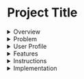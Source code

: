 # Project Title

<details>

<summary>Overview</summary>
## Overview

My app will be a brand website to help a local wine importer to shine. Hopefully having his own website that showcases the products that he imports and the producers he works with. I want to include a find Us page that gives the user a list of restaurant were the importer's products are available. Hopefully my app will help him make more sale and in the futur I would like to create an inventory app for importers too! (This is for another time)

</details>

<details>
<summary>Problem</summary>
### Problem

I personnaly think that in the world we live in, in 2024 and in a really dynamic and fast-paced city like Montreal, if you have a brand or side business and you don't have a good branding like an instagram page, functional website, your logo, to name a few, to highlight your products, it's really hard to grow and not be outshined by other similar businesses.

I think their will always be a need for a e-commerce plateform, especially user friendly one that are afforfable and if I can recreate even 10-15% of that for my capstone I would be really pleased. My goal is to keep working on it way after the bootcamp to make it way more complex.

</details>

<details>
<summary>User Profile</summary>
### User Profile

The users would use this website to read about my friend's imported wines, learn about wine production and be able to discover the great humans behind the wine bottle they shop for.

</details>
<details>
<summary>Features</summary>
### Features

-The Home Page displays 6 bottles in the new arrivals section no matter how many bottles are in the database. I did it using a splice method to only display the first 6 available. Later on, this will also be sort by dates of newest wines. For the moment they all have the same date of creation. On top of it, I added a carousel that scroll these bottles horizontally on mobile view.

-See what just came in on the main page, when the user hovers over the bottle it lets them see the name of the wine with a fun color transition.

-The user will be able to read about wine producers and their creations carried by the importers.

-There's a live map that displays where Grand Ordinaire wines can be found in Montreal and its surroundings. This map is found in the Find us page. The map view is only available on tablet view and up. For mobile you can click on the address and it will redirect you to google maps' website with the right restaurant address and informations for navigation.

- Read about the company's mission and who's the team behind.

- You can find a downloadable PDF of the Grand Ordinaire's available products on the listing page.

</details>
<details>
<summary>Instructions</summary>
### Instructions

1A.You can visit my repository live on this website : "https://develop--dynamic-crepe-c3c437.netlify.app/"

1B. You must download a zip file from main, open it in VScode and npm i or npm install all dependencies.

2. I use three environment variables, two of which are not ment to be shared publicly. If you were to install my app on your own VSCODE, you should know that the google map part won't be functional since I won't be sharing my api key of course! But if you were to have an existing account with google maps api you can create a new map to have the map style code.
   REACT_APP_GOOGLE_MAPS_KEY=Your_Own_KEY
   REACT_APP_GOOGLE_MAPS_STYLE=Your_Own_Map_Style
   REACT_APP_BASE_URL=http://localhost:8080/

   -The third environement variable is used if you intend to run my back end on your computer as well. You can find my back end repository here : "https://github.com/veronique1415/GO-Backend".

3.Run npm start in the your terminal.

</details>
<details>
<summary>Implementation</summary>
## Implementation

<details>
<summary>Tech Stack</summary>
### Tech Stack

Here's a list of tech I used to make this app:

-React
-React-router-dom
-Axios
-MySQL
-Sass
-Express

</details>
<details>
<summary>APIs</summary>
### APIs

I used google Maps embeded map to show users where they can find the importer's bottle of wine in Montreal. Each marker will show a restaurant or store's name and address.

I use my own API as well. You can find my back-end repository here : "https://github.com/veronique1415/GO-Backend"

</details>
<details>
<summary>Sitemap</summary>
### Sitemap

- The HomePage showcases new arrivals and a hero picture.

- About section that gives you a description of their mission with this company + a brief presentation of the team behind it.

- Find us section that show the user where their products can be found in Quebec

- Producers section that give a description of who's being the production of every single bottle of wine and where they are from and which wine does the importer carry from them at the moment.

- Products section ordered by wine type (color probably) with a description from each bottle.

- A listing section that will show a uploaded PDF with up to date stock that restaurant or an individual that would like to order for their own cellar.

</details>
<details>
<summary>Mockups</summary>
### Mockups

I have make a mockup of my Home and About sections.

![](./src/assets/Mockups/Home.png)
![](./src/assets/Mockups/About.png)
![](./src/assets/Mockups/findUs.png)
![](./src/assets/Mockups/Producers.png)
![](./src/assets/Mockups/ProducerDetail.png)
![](./src/assets/Mockups/Wines.png)
![](./src/assets/Mockups/WineDetails.png)
![](./src/assets/Mockups/Listing.png)

</details>

<details>
<summary>Screenshots</summary>
### Screenshots

Here you can find screen shot of what the website looks like when launched as prototype 1 :

![](./src/assets/screenshots/homepage__mobile.jpg)
![](./src/assets/screenshots/about_mobile.png)
![](./src/assets/screenshots/producers__mobile.png)
![](./src/assets/screenshots/producer-details_mobile.png)
![](./src/assets/screenshots/products__mobile.png)
![](./src/assets/screenshots/product-detail__mobile.png)
![](./src/assets/screenshots/listing__mobile.png)
![](./src/assets/screenshots/find-us__mobile.png)

Note that I only included screenshots of mobile view

</details>
<details>
<summary>Data</summary>
### Data

I store my data in a database. This is what I really wanted to play with for this Capstone, I wanted to get comfortable with it.
I have 1 database with 2 tables.

1. Producers {
   producer_id
   producer_name
   producer_region
   producer_village
   producer_description
   producer_image
   wine_id (foreign key)
   }

2. Wines {
   wine_id
   wine_name
   wine_region
   wine_appelation
   wine_description
   wine_image
   wine_varietal
   wine_producer
   wine_vinatge
   }

![](./src/assets/Mockups/drawSQL-grand-ordinaire.png)

</details>
<details>
<summary>Endpoints</summary>
### Endpoints

"use client";

import { useState } from "react";
import {
APIProvider,
Map,
AdvancedMarker,
Pin,
InfoWindow,
} from "@vis.gl/react-google-maps";
import "./Map.scss"

const MapComp = () => {
const position = { lat: 45.508888, lng: -73.561668 };
const vinMonLapin = { lat: 45.53300094604492, lng: -73.61061096191406};
const [open, setOpen] = useState(false); -->

return (

<article className="map__container">
<APIProvider apiKey={process.env.REACT_APP_GOOGLE_MAPS_KEY}>
<div className="map">
<Map zoom={13} center={position} mapId={process.env.REACT_APP_GOOGLE_MAPS_STYLE}>
<AdvancedMarker position={vinMonLapin} onClick={() => setOpen(true)}>
<Pin />
</AdvancedMarker>

            {open && (
              <InfoWindow position={vinMonLapin} onCloseClick={() => setOpen(false)}>
                <p>Vin Mon Lapin</p>
             </InfoWindow>
            )}
          </Map>
        </div>
      </APIProvider>
    </article>

);
}

This is how I fetch GoogleMaps into my app. It takes a API key and a map style number. I already tested it and it works.

**GET /producers**

Get a list of all producers to display on the ProducerPage
Response:

![](./src/assets/Mockups/producers-data-database.png)

**GET /producers/:producerId**

Response:
![](./src/assets/Mockups/singleProducer.png)

**GET /products**

- Render every available bottle of wine on the /wines page

Response:
![](./src/assets/Mockups/producers-data-database.png)

**GET /products/:productId**

Response:

![](./src/assets/Mockups/singleproduct.png)

</details>

<details>
<summary>Roadmap</summary>
## Roadmap

1. Create a mock up of every pages to let me identify every component and see if I can easily repeat them on mulitple pages. This
2. Do the styling of my website (I like starting with what I'm really comfortable with) I probablye can have this done in a week.
3. Do the routes of my app (couple hours for sure)
4. Add functionality - hovering effect, map markers. (couple hours I think, one or two evenings)
5. backend functionnality - this will probably be my biggest chunk.

</details>
<details>
<summary>Lessons learned</summary>
## Lessons learned

Where to start?

Building a web app that's all your can mean that you might tend to turn some corners you wouldn't if having an actual style guide and data science based research. I think this app showcases really well my abilities but I think that for now it is no where near semantically perfect visually. I am no designer and I didn't interview anyone before building this website so you can tell it is solely based on my own taste.

When making a carousel of my own while using libraries like bootstrap, you can rapidely fall into this pitt of css being overwritten by the said library. I basically add to make a new section that only displays itself on mobile and displays none when on tablet to keep using bootstrap for the rest of my layout. This one was a bit more challenging and made me a bit worried about the semantics again. I think this is all a big learning experience and I would probably do the whole section over without bootstrap if I had more time and energy.

I'm gonna be honest, the rest was pretty seamless. I found myself having a lot of fun creating my own project, revisting my old projects here and there to add functionalities I've used in the past. I can't wait to build a completely new app or make this one better soon.

</details>
<details>
<summary>Nice-to-haves</summary>
## Nice-to-haves

I would like to add a search bar that let you search your product by name or producer

I wanna add authentification to add an upload page for the admin.

In the future I would like to implement an ordering function directly from the website. Ordering wine in Quebec, beside directly from our liquor monopole is really complicated and I would like to make my friend's life easier by having his users be able to order directly from the website and pay. He would then receive a order confirmation and only have to arrange the shipping from SAQ then. Obviously from their end, the user would also receive a order confirmation from the email they provided.

I say in the futur because I wanna try to be realistic with what I think I can produce with the amount of time we will have after approval until our presentation day. It does drive me to think about what will be implementable afterward to greatlyt update his website's feature and showcase even more what I'm capable of.

</details>
</details>
